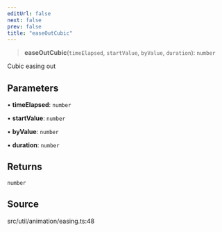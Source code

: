 ```yaml
---
editUrl: false
next: false
prev: false
title: "easeOutCubic"
---
```


> **easeOutCubic**(`timeElapsed`, `startValue`, `byValue`, `duration`): `number`

Cubic easing out

## Parameters

• **timeElapsed**: `number`

• **startValue**: `number`

• **byValue**: `number`

• **duration**: `number`

## Returns

`number`

## Source

src/util/animation/easing.ts:48
